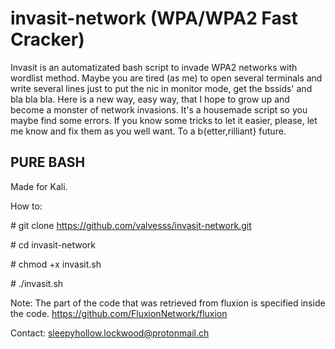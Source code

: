# invasit-network (WPA/WPA2 Fast Cracker)

Invasit is an automatizated bash script to invade WPA2 networks with wordlist method. Maybe you are tired (as me) to open several terminals and write several lines just to put the nic in monitor mode, get the bssids' and bla bla bla. Here is a new way, easy way, that I hope to grow up and become a monster of network invasions. It's a housemade script so you maybe find some errors. If you know some tricks to let it easier, please, let me know and fix them as you well want. To a b{etter,rilliant} future.
## PURE BASH ##

Made for Kali.

How to:

\# git clone https://github.com/valvesss/invasit-network.git

\# cd invasit-network

\# chmod +x invasit.sh

\# ./invasit.sh

Note: The part of the code that was retrieved from fluxion is specified inside the code.
https://github.com/FluxionNetwork/fluxion

Contact: sleepyhollow.lockwood@protonmail.ch

